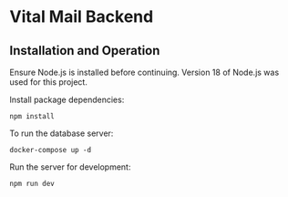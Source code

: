 # Vital Mail Backend

## Installation and Operation
Ensure Node.js is installed before continuing. Version 18 of Node.js was used for this project.

Install package dependencies:

```npm install```

To run the database server:

```docker-compose up -d```

Run the server for development:

```npm run dev```

